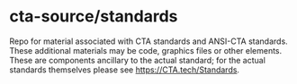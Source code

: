# cta-source/standards
Repo for material associated with CTA standards and ANSI-CTA standards. These additional materials may be code, graphics files or other elements. These are components ancillary to the actual standard; for the actual standards themselves please see https://CTA.tech/Standards.

